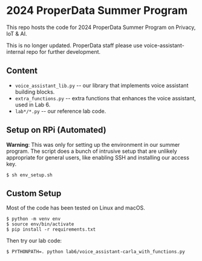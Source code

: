 # 2024 ProperData Summer Program

This repo hosts the code for 2024 ProperData Summer Program on Privacy, IoT & AI.

This is no longer updated. ProperData staff please use voice-assistant-internal repo for further development.

## Content

- `voice_assistant_lib.py` -- our library that implements voice assistant building blocks.
- `extra_functions.py` -- extra functions that enhances the voice assistant, used in Lab 6.
- `lab*/*.py` -- our reference lab code.

## Setup on RPi (Automated)

**Warning**: This was only for setting up the environment in our summer program. The script does a bunch of intrusive setup that are unlikely appropriate for general users, like enabling SSH and installing our access key.

```
$ sh env_setup.sh
```

## Custom Setup

Most of the code has been tested on Linux and macOS.

```
$ python -m venv env
$ source env/bin/activate
$ pip install -r requirements.txt
```

Then try our lab code:

```
$ PYTHONPATH=. python lab6/voice_assistant-carla_with_functions.py
```

